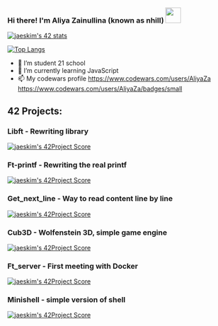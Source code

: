 ### Hi there! I'm Aliya Zainullina (known as nhill) <img src=https://user-images.githubusercontent.com/1303154/88677602-1635ba80-d120-11ea-84d8-d263ba5fc3c0.gif width="35">

[![jaeskim's 42 stats](https://badge42.herokuapp.com/api/stats/nhill?privacyEmail=true)](https://www.42.fr/)

[![Top Langs](https://github-readme-stats.vercel.app/api/top-langs/?username=AliyaZa&layout=compact)](https://github.com/anuraghazra/github-readme-stats)

- 🔭 I’m student 21 school
- 🌱 I’m currently learning JavaScript
- 📫 My codewars profile https://www.codewars.com/users/AliyaZa
https://www.codewars.com/users/AliyaZa/badges/small

## 42 Projects:
### Libft - Rewriting library
[![jaeskim's 42Project Score](https://badge42.herokuapp.com/api/project/nhill/Libft)](https://github.com/AliyaZa/Libft)

### Ft-printf - Rewriting the real printf
[![jaeskim's 42Project Score](https://badge42.herokuapp.com/api/project/nhill/ft_printf)](https://github.com/AliyaZa/ft_printf)

### Get_next_line - Way to read content line by line
[![jaeskim's 42Project Score](https://badge42.herokuapp.com/api/project/nhill/get_next_line)](https://github.com/AliyaZa/get_next_line)

### Cub3D - Wolfenstein 3D, simple game engine
[![jaeskim's 42Project Score](https://badge42.herokuapp.com/api/project/nhill/cub3d)](https://github.com/AliyaZa/cub3D)

### Ft_server - First meeting with Docker
[![jaeskim's 42Project Score](https://badge42.herokuapp.com/api/project/nhill/ft_server)](https://github.com/AliyaZa/ft_server)

### Minishell - simple version of shell
[![jaeskim's 42Project Score](https://badge42.herokuapp.com/api/project/nhill/minishell)](https://github.com/AliyaZa/minishell)

<!--
**AliyaZa/AliyaZa** is a ✨ _special_ ✨ repository because its `README.md` (this file) appears on your GitHub profile.

Here are some ideas to get you started:-->


